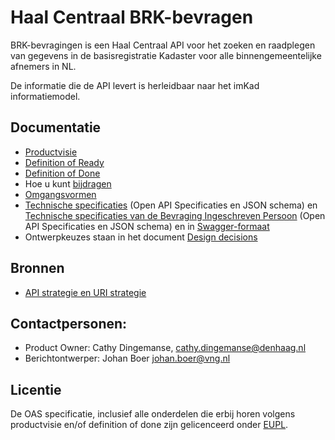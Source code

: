 # Haal Centraal BRK-bevragen

BRK-bevragingen is een Haal Centraal API voor het zoeken en raadplegen van gegevens in de basisregistratie Kadaster voor alle binnengemeentelijke afnemers in NL. 

De informatie die de API levert is herleidbaar naar het imKad informatiemodel.

## Documentatie
* [Productvisie](https://github.com/VNG-Realisatie/BRK-bevragingen/blob/master/docs/productvision.md)
* [Definition of Ready](https://github.com/VNG-Realisatie/BRK-bevragingen/blob/master/docs/definition_of_ready.md)
* [Definition of Done](https://github.com/VNG-Realisatie/BRK-bevragingen/blob/master/docs/definition_of_done.md)
* Hoe u kunt [bijdragen](https://github.com/VNG-Realisatie/Tutorial/blob/master/CONTRIBUTING.md)
* [Omgangsvormen](https://github.com/VNG-Realisatie/Tutorial/blob/master/CODE_OF_CONDUCT.md)
* [Technische specificaties](https://github.com/VNG-Realisatie/BRK-bevragingen/tree/master/api-specificatie) (Open API Specificaties en JSON schema) en  [Technische specificaties van de Bevraging Ingeschreven Persoon](https://github.com/VNG-Realisatie/Bevragingen-ingeschreven-personen/tree/master/api-specificatie/Bevraging-Ingeschreven-Persoon) (Open API Specificaties en JSON schema) en in [Swagger-formaat](https://petstore.swagger.io/?url=https://raw.githubusercontent.com/VNG-Realisatie/BRK-Bevragingen/api-specificatie/openapi.yaml)
* Ontwerpkeuzes staan in het document [Design decisions](https://github.com/VNG-Realisatie/BRK-bevragingen/blob/master/docs/design_decisions.md)

## Bronnen
* [API strategie en URI strategie](https://aandeslagmetdeomgevingswet.nl/digitaal-stelsel/documenten/documenten/api-uri-strategie/)

## Contactpersonen:
* Product Owner: Cathy Dingemanse, cathy.dingemanse@denhaag.nl 
* Berichtontwerper: Johan Boer johan.boer@vng.nl

## Licentie
De OAS specificatie, inclusief alle onderdelen die erbij horen volgens productvisie en/of definition of done zijn gelicenceerd onder [EUPL](https://eupl.eu/1.2/nl/).
